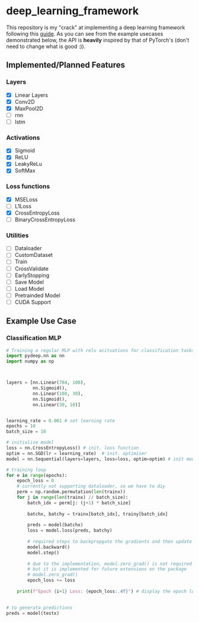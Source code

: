 # deep_learning_framework

This repository is my "crack" at implementing a deep learning framework following this [guide](https://towardsdatascience.com/how-to-build-a-diy-deep-learning-framework-in-numpy-59b5b618f9b7). As you can see from the example usecases demonstrated below, the API is **heavily** inspired by that of PyTorch's (don't need to change what is good :)). 

## Implemented/Planned Features
### Layers
- [x] Linear Layers
- [x] Conv2D
- [x] MaxPool2D
- [ ] rnn
- [ ] lstm
### Activations
- [x] Sigmoid
- [x] ReLU
- [x] LeakyReLu
- [x] SoftMax

### Loss functions
- [x] MSELoss
- [ ] L1Loss
- [x] CrossEntropyLoss
- [ ] BinaryCrossEntropyLoss

### Utilities
- [ ] Dataloader
- [ ] CustomDataset
- [ ] Train
- [ ] CrossValidate
- [ ] EarlyStopping
- [ ] Save Model
- [ ] Load Model
- [ ] Pretrainded Model
- [ ] CUDA Support

## Example Use Case

### Classification MLP
```python
# Training a regular MLP with relu acitvations for classification tasks
import pydeep.nn as nn
import numpy as np



layers = [nn.Linear(784, 100), 
          nn.Sigmoid(), 
          nn.Linear(100, 30), 
          nn.Sigmoid(), 
          nn.Linear(30, 10)]


learning_rate = 0.001 # set learning rate
epochs = 10
batch_size = 10

# initialise model
loss = nn.CrossEntropyLoss() # init. loss function
optim = nn.SGD(lr = learning_rate)  # init. optimiser
model = nn.Sequential(layers=layers, loss=loss, optim=optim) # init model

# training loop
for e in range(epochs):
    epoch_loss = 0
    # currently not supporting dataloader, so we have to diy
    perm = np.random.permutation(len(trainx))
    for j in range(len(trainx) // batch_size):
        batch_idx = perm[j: (j+1) * batch_size]
        
        batchx, batchy = trainx[batch_idx], trainy[batch_idx]
        
        preds = model(batchx)
        loss = model.loss(preds, batchy)
        
        # required steps to backpropgate the gradients and then update the weights
        model.backward()
        model.step()
        
        # due to the implementation, model.zero_grad() is not required to reset the gradients, 
        # but it is implemented for future extensions on the package
        # model.zero_grad()
        epoch_loss += loss
        
    print(f"Epoch {i+1} Loss: {epoch_loss:.4f}") # display the epoch loss of current epoch
    

# to generata predictions
preds = model(testx)

```






